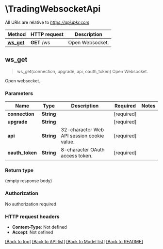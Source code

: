 # \TradingWebsocketApi

All URIs are relative to *<https://api.ibkr.com>*

Method | HTTP request | Description
------------- | ------------- | -------------
[**ws_get**](TradingWebsocketApi.md#ws_get) | **GET** /ws | Open Websocket.

## ws_get

> ws_get(connection, upgrade, api, oauth_token)
Open Websocket.

Open websocket.

### Parameters

Name | Type | Description  | Required | Notes
------------- | ------------- | ------------- | ------------- | -------------
**connection** | **String** |  | [required] |
**upgrade** | **String** |  | [required] |
**api** | **String** | 32-character Web API session cookie value. | [required] |
**oauth_token** | **String** | 8-character OAuth access token. | [required] |

### Return type

 (empty response body)

### Authorization

No authorization required

### HTTP request headers

- **Content-Type**: Not defined
- **Accept**: Not defined

[[Back to top]](#) [[Back to API list]](../README.md#documentation-for-api-endpoints) [[Back to Model list]](../README.md#documentation-for-models) [[Back to README]](../README.md)

